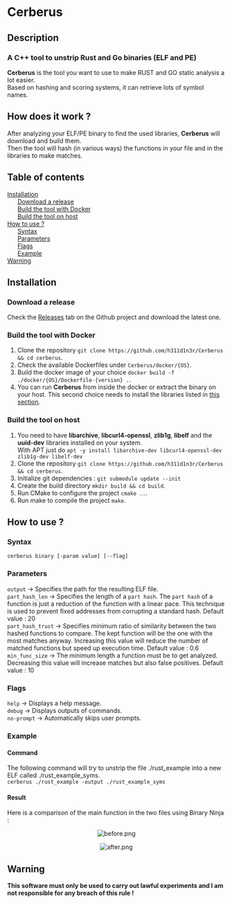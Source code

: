 # Cerberus
## Description
### A C++ tool to unstrip Rust and Go binaries (ELF and PE) 
**Cerberus** is the tool you want to use to make RUST and GO static analysis a lot easier.  
Based on hashing and scoring systems, it can retrieve lots of symbol names.
## How does it work ?
After analyzing your ELF/PE binary to find the used libraries, **Cerberus** will download and build them.  
Then the tool will hash (in various ways) the functions in your file and in the libraries to make matches.  
## Table of contents
[Installation](#install)  
&nbsp;&nbsp;&nbsp;&nbsp;&nbsp;&nbsp;[Download a release](#install_release)  
&nbsp;&nbsp;&nbsp;&nbsp;&nbsp;&nbsp;[Build the tool with Docker](#install_build_docker)  
&nbsp;&nbsp;&nbsp;&nbsp;&nbsp;&nbsp;[Build the tool on host](#install_build_host)  
[How to use ?](#how)  
&nbsp;&nbsp;&nbsp;&nbsp;&nbsp;&nbsp;[Syntax](#how_syntax)  
&nbsp;&nbsp;&nbsp;&nbsp;&nbsp;&nbsp;[Parameters](#how_params)  
&nbsp;&nbsp;&nbsp;&nbsp;&nbsp;&nbsp;[Flags](#how_flags)  
&nbsp;&nbsp;&nbsp;&nbsp;&nbsp;&nbsp;[Example](#how_example)  
[Warning](#warning)  

<a name="install"/>

## Installation

<a name="install_release"/>

### Download a release
Check the [Releases](https://github.com/h311d1n3r/Cerberus/releases/) tab on the Github project and download the latest one.  

<a name="install_build_docker"/>

### Build the tool with Docker
1. Clone the repository `git clone https://github.com/h311d1n3r/Cerberus && cd cerberus`.
2. Check the available Dockerfiles under `Cerberus/docker/{OS}`.  
3. Build the docker image of your choice `docker build -f ./docker/{OS}/Dockerfile-{version} .`.
4. You can run **Cerberus** from inside the docker or extract the binary on your host. This second choice needs to install the libraries listed in [this section](#install_build_host).  

<a name="install_build_host"/>

### Build the tool on host  
1. You need to have **libarchive**, **libcurl4-openssl**, **zlib1g**, **libelf** and the **uuid-dev** libraries installed on your system.  
With APT just do `apt -y install libarchive-dev libcurl4-openssl-dev zlib1g-dev libelf-dev`
2. Clone the repository `git clone https://github.com/h311d1n3r/Cerberus && cd cerberus`.
3. Initialize git dependencies : `git submodule update --init`  
4. Create the build directory `mkdir build && cd build`.  
5. Run CMake to configure the project `cmake ..`.
6. Run make to compile the project `make`.  

<a name="how"/>

## How to use ?

<a name="how_syntax"/>

### Syntax
`cerberus binary [-param value] [--flag]`

<a name="how_params"/>

### Parameters
`output` -> Specifies the path for the resulting ELF file.  
`part_hash_len` -> Specifies the length of a `part hash`. The `part hash` of a function is just a reduction of the function with a linear pace.
This technique is used to prevent fixed addresses from corrupting a standard hash. Default value : 20  
`part_hash_trust` -> Specifies minimum ratio of similarity between the two hashed functions to compare. The kept function will be the one with the most matches anyway.
Increasing this value will reduce the number of matched functions but speed up execution time. Default value : 0.6  
`min_func_size` -> The minimum length a function must be to get analyzed. Decreasing this value will increase matches but also false positives. Default value : 10  

<a name="how_flags"/>

### Flags
`help` -> Displays a help message.  
`debug` -> Displays outputs of commands.  
`no-prompt` -> Automatically skips user prompts.  

<a name="how_example"/>

### Example
#### Command
The following command will try to unstrip the file ./rust_example into a new ELF called ./rust_example_syms.  
`cerberus ./rust_example -output ./rust_example_syms`
#### Result
Here is a comparison of the main function in the two files using Binary Ninja :  

<p align="center">
  <img src="https://i.imgur.com/uvpC63E.png" alt="before.png"/>
</p>

<p align="center">
  <img src="https://i.imgur.com/Sp3ct49.png" alt="after.png"/>
</p>

<a name="warning"/>

## Warning
**This software must only be used to carry out lawful experiments and I am not responsible for any breach of this rule !**  

